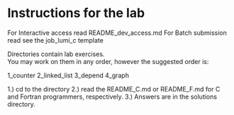 # Instructions for the lab

For Interactive access read README_dev_access.md
For Batch submission   read see the job_lumi_c template

Directories contain lab exercises.  
You may work on them in any order, however the suggested order is:

   1_counter
   2_linked_list
   3_depend
   4_graph

1.) cd to the directory 
2.) read the README_C.md or README_F.md for C and Fortran programmers, respectively.
3.) Answers are in the solutions directory.
